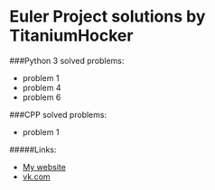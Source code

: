 # Euler Project solutions by TitaniumHocker

###Python 3 solved problems:
 - problem 1
 - problem 4
 - problem 6

###CPP solved problems:
 - problem 1

#####Links:
 - [My website](http://titaniumhocker.ru/)
 - [vk.com](http://vk.com/titanium_hocker/)

